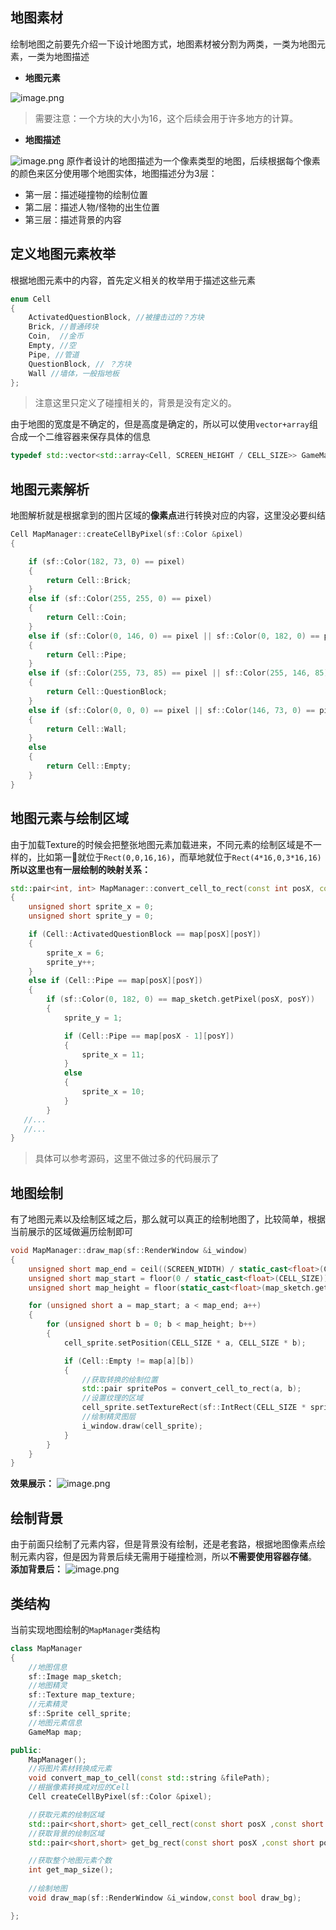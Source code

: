 ## 地图素材
绘制地图之前要先介绍一下设计地图方式，地图素材被分割为两类，一类为地图元素，一类为地图描述

- **地图元素**

![image.png](https://cdn.nlark.com/yuque/0/2023/png/22094584/1692435810496-33652deb-788d-477d-b328-59c4699b7267.png#averageHue=%23ebe7e6&clientId=u256aa399-cdfa-4&from=paste&height=134&id=u3bde68f9&originHeight=268&originWidth=642&originalType=binary&ratio=2&rotation=0&showTitle=false&size=10235&status=done&style=none&taskId=u9663e32f-3108-4aac-9c8f-32c92995411&title=&width=321)
> 需要注意：一个方块的大小为16，这个后续会用于许多地方的计算。

- **地图描述**

![image.png](https://cdn.nlark.com/yuque/0/2023/png/22094584/1692435742804-cabf80f4-a3e8-440a-84d0-5848f08460b6.png#averageHue=%23e7e4e3&clientId=u256aa399-cdfa-4&from=paste&height=415&id=u3f6d66ec&originHeight=830&originWidth=2044&originalType=binary&ratio=2&rotation=0&showTitle=false&size=62692&status=done&style=none&taskId=ude51a703-b18b-43f6-9bbd-803e724e9e4&title=&width=1022)
原作者设计的地图描述为一个像素类型的地图，后续根据每个像素的颜色来区分使用哪个地图实体，地图描述分为3层：

- 第一层：描述碰撞物的绘制位置
- 第二层：描述人物/怪物的出生位置
- 第三层：描述背景的内容

## 定义地图元素枚举
根据地图元素中的内容，首先定义相关的枚举用于描述这些元素
```cpp
enum Cell
{
    ActivatedQuestionBlock, //被撞击过的？方块
    Brick, //普通砖块
    Coin,  //金币
    Empty, //空
    Pipe, //管道
    QuestionBlock, // ？方块
    Wall //墙体，一般指地板
};
```
> 注意这里只定义了碰撞相关的，背景是没有定义的。

由于地图的宽度是不确定的，但是高度是确定的，所以可以使用`vector+array`组合成一个二维容器来保存具体的信息
```cpp
typedef std::vector<std::array<Cell, SCREEN_HEIGHT / CELL_SIZE>> GameMap;
```
## 地图元素解析
地图解析就是根据拿到的图片区域的**像素点**进行转换对应的内容，这里没必要纠结
```cpp
Cell MapManager::createCellByPixel(sf::Color &pixel)
{

    if (sf::Color(182, 73, 0) == pixel)
    {
        return Cell::Brick;
    }
    else if (sf::Color(255, 255, 0) == pixel)
    {
        return Cell::Coin;
    }
    else if (sf::Color(0, 146, 0) == pixel || sf::Color(0, 182, 0) == pixel || sf::Color(0, 219, 0) == pixel)
    {
        return Cell::Pipe;
    }
    else if (sf::Color(255, 73, 85) == pixel || sf::Color(255, 146, 85) == pixel)
    {
        return Cell::QuestionBlock;
    }
    else if (sf::Color(0, 0, 0) == pixel || sf::Color(146, 73, 0) == pixel)
    {
        return Cell::Wall;
    }
    else
    {
        return Cell::Empty;
    }
}
```
## 地图元素与绘制区域
由于加载Texture的时候会把整张地图元素加载进来，不同元素的绘制区域是不一样的，比如第一🧱就位于`Rect(0,0,16,16)`，而草地就位于`Rect(4*16,0,3*16,16)`
**所以这里也有一层绘制的映射关系：**
```cpp
std::pair<int, int> MapManager::convert_cell_to_rect(const int posX, const int posY)
{
    unsigned short sprite_x = 0;
    unsigned short sprite_y = 0;

    if (Cell::ActivatedQuestionBlock == map[posX][posY])
    {
        sprite_x = 6;
        sprite_y++;
    }
    else if (Cell::Pipe == map[posX][posY])
    {
        if (sf::Color(0, 182, 0) == map_sketch.getPixel(posX, posY))
        {
            sprite_y = 1;

            if (Cell::Pipe == map[posX - 1][posY])
            {
                sprite_x = 11;
            }
            else
            {
                sprite_x = 10;
            }
        }
   //...
   //...     
}
```
> 具体可以参考源码，这里不做过多的代码展示了

## 地图绘制
有了地图元素以及绘制区域之后，那么就可以真正的绘制地图了，比较简单，根据当前展示的区域做遍历绘制即可
```cpp
void MapManager::draw_map(sf::RenderWindow &i_window)
{
    unsigned short map_end = ceil((SCREEN_WIDTH) / static_cast<float>(CELL_SIZE));
    unsigned short map_start = floor(0 / static_cast<float>(CELL_SIZE));
    unsigned short map_height = floor(static_cast<float>(map_sketch.getSize().y) / MAP_SKETCH_LAYER);

    for (unsigned short a = map_start; a < map_end; a++)
    {
        for (unsigned short b = 0; b < map_height; b++)
        {
            cell_sprite.setPosition(CELL_SIZE * a, CELL_SIZE * b);

            if (Cell::Empty != map[a][b])
            {
                //获取转换的绘制位置
                std::pair spritePos = convert_cell_to_rect(a, b);
                //设置纹理的区域
                cell_sprite.setTextureRect(sf::IntRect(CELL_SIZE * spritePos.first, CELL_SIZE * spritePos.second, CELL_SIZE, CELL_SIZE));
                //绘制精灵图层
                i_window.draw(cell_sprite);
            }
        }
    }
}
```
**效果展示：**
![image.png](https://cdn.nlark.com/yuque/0/2023/png/22094584/1692455914504-224992e5-8ffc-4b2c-8495-6f1e8334b56c.png#averageHue=%2300dbfe&clientId=u26789281-333b-4&from=paste&height=498&id=u76bd26b5&originHeight=498&originWidth=639&originalType=binary&ratio=2&rotation=0&showTitle=false&size=15936&status=done&style=none&taskId=u883d4129-feab-489d-a140-8173be710ed&title=&width=639)

## 绘制背景
由于前面只绘制了元素内容，但是背景没有绘制，还是老套路，根据地图像素点绘制元素内容，但是因为背景后续无需用于碰撞检测，所以**不需要使用容器存储**。
**添加背景后：**
![image.png](https://cdn.nlark.com/yuque/0/2023/png/22094584/1692456767462-111add5c-9417-4f98-ab5a-68a6a178e946.png#averageHue=%2300d9f6&clientId=u26789281-333b-4&from=paste&height=498&id=ue0dcbdb0&originHeight=498&originWidth=639&originalType=binary&ratio=2&rotation=0&showTitle=false&size=18255&status=done&style=none&taskId=u3b76462c-63f5-4e92-85e1-f2b811f5ea2&title=&width=639)

## 类结构
当前实现地图绘制的`MapManager`类结构
```cpp
class MapManager
{
    //地图信息
    sf::Image map_sketch;
    //地图精灵
    sf::Texture map_texture;
    //元素精灵
    sf::Sprite cell_sprite;
	//地图元素信息
    GameMap map;

public:
    MapManager();
    //将图片素材转换成元素
    void convert_map_to_cell(const std::string &filePath);
    //根据像素转换成对应的Cell
    Cell createCellByPixel(sf::Color &pixel);

    //获取元素的绘制区域
    std::pair<short,short> get_cell_rect(const short posX ,const short posY);
    //获取背景的绘制区域
    std::pair<short,short> get_bg_rect(const short posX ,const short posY,const short map_height);

    //获取整个地图元素个数
    int get_map_size();
    
    //绘制地图
    void draw_map(sf::RenderWindow &i_window,const bool draw_bg);

};

```

